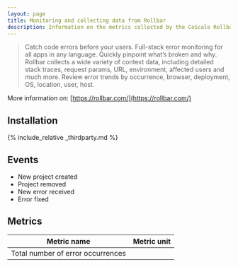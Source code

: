 ```yaml
---
layout: page
title: Monitoring and collecting data from Rollbar
description: Information on the metrics collected by the CoScale Rollbar plugin.
---
```


> Catch code errors before your users. Full-stack error monitoring for all apps in any language. Quickly pinpoint what’s broken and why. Rollbar collects a wide variety of context data, including detailed stack traces, request params, URL, environment, affected users and much more. Review error trends by occurrence, browser, deployment, OS, location, user, host.

More information on: [https://rollbar.com/](https://rollbar.com/)

## Installation

{% include_relative _thirdparty.md %}

## Events

* New project created
* Project removed
* New error received
* Error fixed


## Metrics

| Metric name                       | Metric unit |
|-----------------------------------|-------------|
| Total number of error occurrences |             |
